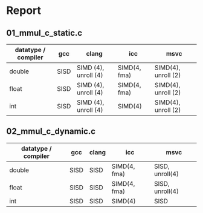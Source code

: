 # Report

## 01_mmul_c_static.c

| datatype / compiler | gcc | clang | icc | msvc |
| --- | --- | --- | --- | --- |
| double | SISD | SIMD (4), unroll (4) | SIMD(4, fma) | SIMD(4), unroll (2) |
| float  | SISD | SIMD (4), unroll (4) | SIMD(4, fma) | SIMD(4), unroll (2) |
| int    | SISD | SIMD (4), unroll (4) | SIMD(4) | SIMD(4), unroll (2) |

##  	02_mmul_c_dynamic.c
| datatype / compiler | gcc | clang | icc | msvc |
| --- | --- | --- | --- | --- |
| double | SISD | SISD | SIMD(4, fma) | SISD, unroll(4) |
| float  | SISD | SISD | SIMD(4, fma) | SISD, unroll(4) |
| int    | SISD | SISD | SIMD(4) | SISD |